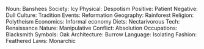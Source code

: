 Noun: Banshees
Society: Icy
Physical: Despotism
Positive: Patient
Negative: Dull
Culture: Tradition
Events: Reformation
Geography: Rainforest
Religion: Polytheism
Economics: Informal economy
Diets: Nectarivorous
Tech: Renaissance
Nature: Manipulative
Conflict: Absolution
Occupations: Blacksmith
Symbols: Oak
Architecture: Burrow
Language: Isolating
Fashion: Feathered
Laws: Monarchic